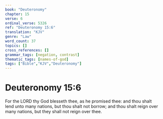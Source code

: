 ```yaml
---
book: "Deuteronomy"
chapter: 15
verse: 6
ordinal_verse: 5326
ref: "Deuteronomy 15:6"
translation: "KJV"
genre: "Law"
word_count: 37
topics: []
cross_references: []
grammar_tags: [negation, contrast]
thematic_tags: [names-of-god]
tags: ["Bible","KJV","Deuteronomy"]
---
```


# Deuteronomy 15:6

For the LORD thy God blesseth thee, as he promised thee: and thou shalt lend unto many nations, but thou shalt not borrow; and thou shalt reign over many nations, but they shall not reign over thee.
